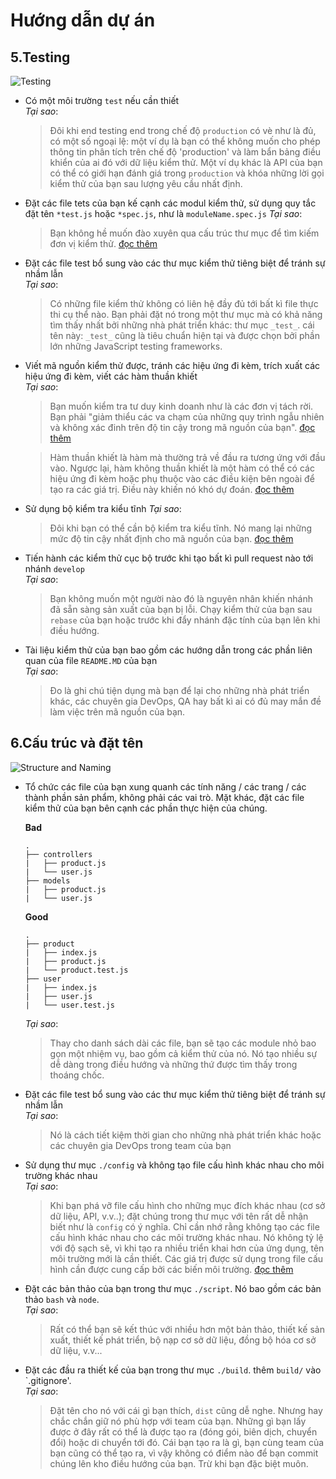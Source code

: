 # Hướng dẫn dự án
## 5.Testing  
![Testing](https://github.com/wearehive/project-guidelines/raw/master/images/testing.png)  
 * Có một môi trường `test` nếu cần thiết  
     _Tại sao_:  
    > Đôi khi end testing end trong chế độ `production` có vè như là đủ, có một số ngoại lệ: một ví dụ là bạn có thể không 
    muốn cho phép thông tin phân tích trên chế độ 'production' và làm bẩn bảng điều khiển của ai đó với dữ liệu kiểm thử.
    Một ví dụ khác là API của bạn có thể có giới hạn đánh giá trong `production` và khóa những lời gọi kiểm thử của bạn sau
    lượng yêu cầu nhất định.
 * Đặt các file tets của bạn kế cạnh các modul kiểm thử, sử dụng quy tắc đặt tên `*test.js` hoặc `*spec.js`, như là 
 `moduleName.spec.js`
    _Tại sao_:
    > Bạn không hề muốn đào xuyên qua cấu trúc thư mục để tìm kiếm đơn vị kiểm thử. [đọc thêm](https://hackernoon.com/structure-your-javascript-code-for-testability-9bc93d9c72dc)  
 * Đặt các file test bổ sung vào các thư mục kiểm thử tiêng biệt để tránh sự nhầm lẫn  
    _Tại sao_:
    > Có những file kiểm thử không có liên hệ đầy đủ tới bất kì file thực thi cụ thể nào. Bạn phải đặt nó trong một thư 
    mục mà có khả năng tìm thấy nhất bởi những nhà phát triển khác: thư mục `_test_`. cái tên này: `_test_` cũng là tiêu 
    chuẩn hiện tại và được chọn bởi phần lớn những JavaScript testing frameworks.  
 * Viết mã nguồn kiểm thử được, tránh các hiệu ứng đi kèm, trích xuất các hiệu ứng đi kèm, viết các hàm thuần khiết  
    _Tại sao_:
    > Bạn muốn kiểm tra tư duy kinh doanh như là các đơn vị tách rời. Bạn phải "giảm thiểu các va chạm của những quy trình
     ngẫu nhiên và không xác đinh trên độ tin cậy trong mã nguồn của bạn". [đọc thêm](https://medium.com/javascript-scene/tdd-the-rite-way-53c9b46f45e3)  
     
    > Hàm thuần khiết là hàm mà thường trả về đầu ra tương ứng với đầu vào. Ngược lại, hàm không thuần khiết là một hàm 
    có thể có các hiệu ứng đi kèm hoặc phụ thuộc vào các điều kiện bên ngoài để tạo ra các giá trị. Điều này khiến nó khó 
    dự đoán. [đọc thêm](https://hackernoon.com/structure-your-javascript-code-for-testability-9bc93d9c72dc)  
 * Sử dụng bộ kiểm tra kiểu tĩnh
    _Tại sao_:
    > Đôi khi bạn có thể cần bộ kiểm tra kiểu tĩnh. Nó mang lại những mức độ tin cậy nhất định cho mã nguồn của bạn. [đọc thêm](https://medium.freecodecamp.org/why-use-static-types-in-javascript-part-1-8382da1e0adb)  
 * Tiến hành các kiểm thử cục bộ trước khi tạo bất kì pull request nào tới nhánh `develop`  
    _Tại sao_:
    > Bạn không muốn một người nào đó là nguyên nhân khiến nhánh đã sẵn sàng sản xuất của bạn bị lỗi. Chạy kiểm thử của 
    bạn sau `rebase` của bạn hoặc trước khi đẩy nhánh đặc tính của bạn lên khi điều hướng.  
 * Tài liệu kiểm thử của bạn bao gồm các hướng dẫn trong các phần liên quan của file `README.MD` của bạn  
    _Tại sao_:  
    > Đo là ghi chú tiện dụng mà bạn để lại cho những nhà phát triển khác, các chuyên gia DevOps, QA hay bất kì ai có đủ 
    may mắn đề làm việc trên mã nguồn của bạn.  
## 6.Cấu trúc và đặt tên  
![Structure and Naming](https://github.com/wearehive/project-guidelines/raw/master/images/folder-tree.png)  
 * Tổ chức các file của bạn xung quanh các tính năng / các trang / các thành phần sản phẩm, không phải các vai trò. Mặt 
 khác, đặt các file kiểm thử của bạn bên cạnh các phần thực hiện của chúng.  
 
    **Bad**

    ```
    .
    ├── controllers
    |   ├── product.js
    |   └── user.js
    ├── models
    |   ├── product.js
    |   └── user.js
    ```

    **Good**

    ```
    .
    ├── product
    |   ├── index.js
    |   ├── product.js
    |   └── product.test.js
    ├── user
    |   ├── index.js
    |   ├── user.js
    |   └── user.test.js
    ```
    _Tại sao_:  
    > Thay cho danh sách dài các file, bạn sẽ tạo các module nhỏ bao gọn một nhiệm vụ, bao gồm cả kiểm thử của nó. Nó tạo 
    nhiều sự dễ dàng trong điều hướng và những thứ được tìm thấy trong thoáng chốc.  
 * Đặt các file test bổ sung vào các thư mục kiểm thử tiêng biệt để tránh sự nhầm lẫn  
    _Tại sao_:  
    > Nó là cách tiết kiệm thời gian cho những nhà phát triển khác hoặc các chuyên gia DevOps trong team của bạn  
 * Sử dụng thư mục `./config` và không tạo file cấu hình khác nhau cho môi trường khác nhau  
    _Tại sao_:  
    > Khi bạn phá vỡ file cấu hình cho những mục đích khác nhau (cơ sở dữ liệu, API, v.v..); đặt chúng trong thư mục với tên rất 
    dễ nhận biết như là `config` có ý nghĩa. Chỉ cần nhớ rằng không tạo các file cấu hình khác nhau cho các môi trường 
    khác nhau. Nó không tỷ lệ với độ sạch sẽ, vì khi tạo ra nhiều triển khai hơn của ứng dụng, tên môi trường mới là cần 
    thiết. Các giá trị được sử dụng trong file cấu hình cần được cung cấp bởi các biến môi trường. [đọc thêm](https://medium.com/@fedorHK/no-config-b3f1171eecd5)  
 * Đặt các bản thảo của bạn trong thư mục `./script`. Nó bao gồm các bản thảo `bash` và `node`.  
    _Tại sao_:  
    > Rất có thể bạn sẽ kết thúc với nhiều hơn một bản thảo, thiết kế sản xuất, thiết kế phát triển, bộ nạp cơ sở dữ liệu, 
    đồng bộ hóa cơ sở dữ liệu, v.v...  
 * Đặt các đầu ra thiết kế của bạn trong thư mục `./build`. thêm `build/` vào `.gitignore'.  
    _Tại sao_:  
    > Đặt tên cho nó với cái gì bạn thích, `dist` cũng dễ nghe. Nhưng hay chắc chắn giữ nó phù hợp với team của bạn. Những 
    gì bạn lấy được ở đây rất có thể là được tạo ra (đóng gói, biên dịch, chuyển đổi) hoặc di chuyển tới đó. Cái bạn tạo 
    ra là gì, bạn cùng team của bạn cũng có thể tạo ra, vì vậy không có điểm nào để bạn commit chúng lên kho điều hướng 
    của bạn. Trừ khi bạn đặc biệt muôn.  